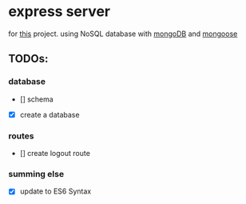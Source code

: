 # express server

for [this](https://github.com/AnnaGraphic/codeknacker) project. using NoSQL database with [mongoDB](https://www.mongodb.com) and [mongoose](https://mongoosejs.com)

## TODOs:

### database

- [] schema
- [x] create a database

### routes

- [] create logout route

### summing else

- [X] update to ES6 Syntax

